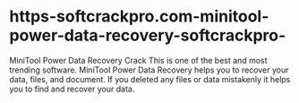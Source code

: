 # https-softcrackpro.com-minitool-power-data-recovery-softcrackpro-
MiniTool Power Data Recovery Crack  This is one of the best and most trending software. MiniTool Power Data Recovery helps you to recover your data, files, and document. If you deleted any files or data mistakenly it helps you to find and recover your data. 
